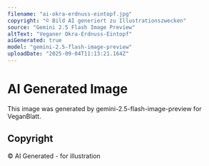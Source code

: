```yaml
---
filename: "ai-okra-erdnuss-eintopf.jpg"
copyright: "© Bild AI generiert zu Illustrationszwecken"
source: "Gemini 2.5 Flash Image Preview"
altText: "Veganer Okra-Erdnuss-Eintopf"
aiGenerated: true
model: "gemini-2.5-flash-image-preview"
uploadDate: "2025-09-04T11:13:21.164Z"
---
```


# AI Generated Image

This image was generated by gemini-2.5-flash-image-preview for VeganBlatt.

## Copyright
© AI Generated - for illustration
